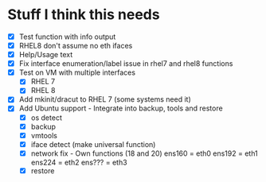 # Stuff I think this needs

- [X] Test function with info output
- [X] RHEL8 don't assume no eth ifaces
- [X] Help/Usage text
- [X] Fix interface enumeration/label issue in rhel7 and rhel8 functions
- [X] Test on VM with multiple interfaces
  - [X] RHEL 7
  - [X] RHEL 8
- [X] Add mkinit/dracut to RHEL 7 (some systems need it)
- [X] Add Ubuntu support - Integrate into backup, tools and restore
  - [X] os detect
  - [X] backup
  - [X] vmtools
  - [X] iface detect (make universal function)
  - [X] network fix - Own functions (18 and 20)
    ens160 = eth0
    ens192 = eth1
    ens224 = eth2
    ens??? = eth3
  - [X] restore
